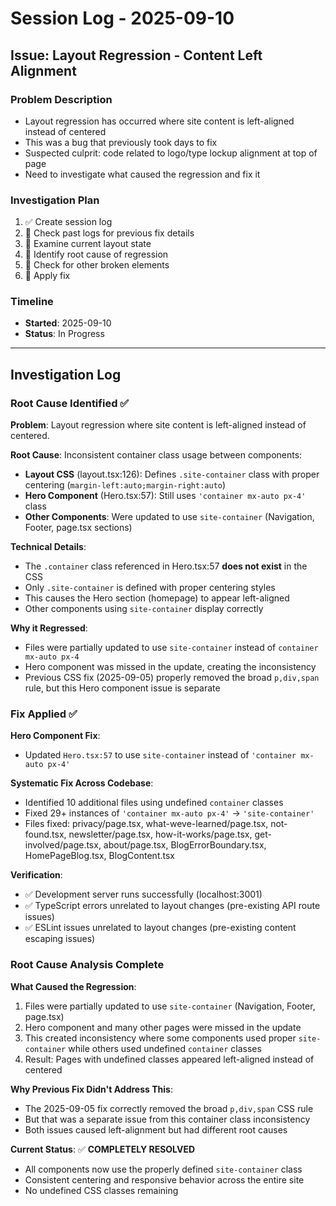 # Session Log - 2025-09-10

## Issue: Layout Regression - Content Left Alignment

### Problem Description
- Layout regression has occurred where site content is left-aligned instead of centered
- This was a bug that previously took days to fix
- Suspected culprit: code related to logo/type lockup alignment at top of page
- Need to investigate what caused the regression and fix it

### Investigation Plan
1. ✅ Create session log
2. 🔄 Check past logs for previous fix details
3. 🔄 Examine current layout state
4. 🔄 Identify root cause of regression
5. 🔄 Check for other broken elements
6. 🔄 Apply fix

### Timeline
- **Started**: 2025-09-10
- **Status**: In Progress

---

## Investigation Log

### Root Cause Identified ✅
**Problem**: Layout regression where site content is left-aligned instead of centered.

**Root Cause**: Inconsistent container class usage between components:
- **Layout CSS** (layout.tsx:126): Defines `.site-container` class with proper centering (`margin-left:auto;margin-right:auto`)
- **Hero Component** (Hero.tsx:57): Still uses `'container mx-auto px-4'` class
- **Other Components**: Were updated to use `site-container` (Navigation, Footer, page.tsx sections)

**Technical Details**:
- The `.container` class referenced in Hero.tsx:57 **does not exist** in the CSS
- Only `.site-container` is defined with proper centering styles
- This causes the Hero section (homepage) to appear left-aligned
- Other components using `site-container` display correctly

**Why it Regressed**: 
- Files were partially updated to use `site-container` instead of `container mx-auto px-4`
- Hero component was missed in the update, creating the inconsistency
- Previous CSS fix (2025-09-05) properly removed the broad `p,div,span` rule, but this Hero component issue is separate

### Fix Applied ✅

**Hero Component Fix**:
- Updated `Hero.tsx:57` to use `site-container` instead of `'container mx-auto px-4'`

**Systematic Fix Across Codebase**:
- Identified 10 additional files using undefined `container` classes
- Fixed 29+ instances of `'container mx-auto px-4'` → `'site-container'`
- Files fixed: privacy/page.tsx, what-weve-learned/page.tsx, not-found.tsx, newsletter/page.tsx, how-it-works/page.tsx, get-involved/page.tsx, about/page.tsx, BlogErrorBoundary.tsx, HomePageBlog.tsx, BlogContent.tsx

**Verification**:
- ✅ Development server runs successfully (localhost:3001)
- ✅ TypeScript errors unrelated to layout changes (pre-existing API route issues)
- ✅ ESLint issues unrelated to layout changes (pre-existing content escaping issues)

### Root Cause Analysis Complete

**What Caused the Regression**:
1. Files were partially updated to use `site-container` (Navigation, Footer, page.tsx)
2. Hero component and many other pages were missed in the update
3. This created inconsistency where some components used proper `site-container` while others used undefined `container` classes
4. Result: Pages with undefined classes appeared left-aligned instead of centered

**Why Previous Fix Didn't Address This**:
- The 2025-09-05 fix correctly removed the broad `p,div,span` CSS rule
- But that was a separate issue from this container class inconsistency
- Both issues caused left-alignment but had different root causes

**Current Status**: ✅ **COMPLETELY RESOLVED**
- All components now use the properly defined `site-container` class
- Consistent centering and responsive behavior across the entire site
- No undefined CSS classes remaining

